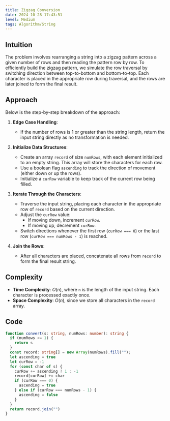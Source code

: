 ```yaml
---
title: Zigzag Conversion
date: 2024-10-28 17:43:51
level: Medium
tags: Algorithm/String
---
```


## Intuition

The problem involves rearranging a string into a zigzag pattern across a given number of rows and then reading the pattern row by row. To efficiently build the zigzag pattern, we simulate the row traversal by switching direction between top-to-bottom and bottom-to-top. Each character is placed in the appropriate row during traversal, and the rows are later joined to form the final result.

## Approach

Below is the step-by-step breakdown of the approach:

1. **Edge Case Handling**:
	- If the number of rows is 1 or greater than the string length, return the input string directly as no transformation is needed.

2. **Initialize Data Structures**:
	- Create an array `record` of size `numRows`, with each element initialized to an empty string. This array will store the characters for each row.
	- Use a boolean flag `ascending` to track the direction of movement (either down or up the rows).
	- Initialize a `curRow` variable to keep track of the current row being filled.

3. **Iterate Through the Characters**:
	- Traverse the input string, placing each character in the appropriate row of `record` based on the current direction.
	- Adjust the `curRow` value:
		- If moving down, increment `curRow`.
		- If moving up, decrement `curRow`.
	- Switch directions whenever the first row (`curRow === 0`) or the last row (`curRow === numRows - 1`) is reached.

4. **Join the Rows**:
	- After all characters are placed, concatenate all rows from `record` to form the final result string.

## Complexity

- **Time Complexity**: $O(n)$, where `n` is the length of the input string. Each character is processed exactly once.
- **Space Complexity**: $O(n)$, since we store all characters in the `record` array.

## Code

```ts
function convert(s: string, numRows: number): string {
  if (numRows <= 1) {
    return s
  }
  const record: string[] = new Array(numRows).fill("");
  let ascending = true
  let curRow = -1
  for (const char of s) {
    curRow += ascending ? 1 : -1
    record[curRow] += char
    if (curRow === 0) {
      ascending = true
    } else if (curRow === numRows - 1) {
      ascending = false
    }
  }
  return record.join("")
}
```

